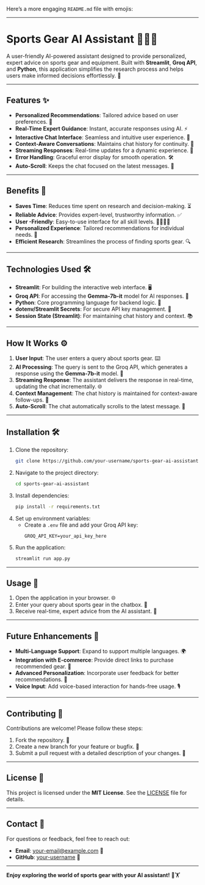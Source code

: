 Here’s a more engaging `README.md` file with emojis:

---

# **Sports Gear AI Assistant** 🏋️‍♂️🤖

A user-friendly AI-powered assistant designed to provide personalized, expert advice on sports gear and equipment. Built with **Streamlit**, **Groq API**, and **Python**, this application simplifies the research process and helps users make informed decisions effortlessly. 🚀

---

## **Features** ✨

- **Personalized Recommendations**: Tailored advice based on user preferences. 🎯  
- **Real-Time Expert Guidance**: Instant, accurate responses using AI. ⚡  
- **Interactive Chat Interface**: Seamless and intuitive user experience. 💬  
- **Context-Aware Conversations**: Maintains chat history for continuity. 🔄  
- **Streaming Responses**: Real-time updates for a dynamic experience. 🌊  
- **Error Handling**: Graceful error display for smooth operation. 🛠️  
- **Auto-Scroll**: Keeps the chat focused on the latest messages. 📜  

---

## **Benefits** 🌟

- **Saves Time**: Reduces time spent on research and decision-making. ⏳  
- **Reliable Advice**: Provides expert-level, trustworthy information. ✅  
- **User  -Friendly**: Easy-to-use interface for all skill levels. 👩‍💻👨‍💻  
- **Personalized Experience**: Tailored recommendations for individual needs. 🎁  
- **Efficient Research**: Streamlines the process of finding sports gear. 🔍  

---

## **Technologies Used** 🛠️

- **Streamlit**: For building the interactive web interface. 🖥️  
- **Groq API**: For accessing the **Gemma-7b-it** model for AI responses. 🤖  
- **Python**: Core programming language for backend logic. 🐍  
- **dotenv/Streamlit Secrets**: For secure API key management. 🔑  
- **Session State (Streamlit)**: For maintaining chat history and context. 📚  

---

## **How It Works** ⚙️

1. **User  Input**: The user enters a query about sports gear. ⌨️  
2. **AI Processing**: The query is sent to the Groq API, which generates a response using the **Gemma-7b-it** model. 🧠  
3. **Streaming Response**: The assistant delivers the response in real-time, updating the chat incrementally. 🌐  
4. **Context Management**: The chat history is maintained for context-aware follow-ups. 🔄  
5. **Auto-Scroll**: The chat automatically scrolls to the latest message. 📜  

---

## **Installation** 🛠️

1. Clone the repository:  
   ```bash
   git clone https://github.com/your-username/sports-gear-ai-assistant.git
   ```
2. Navigate to the project directory:  
   ```bash
   cd sports-gear-ai-assistant
   ```
3. Install dependencies:  
   ```bash
   pip install -r requirements.txt
   ```
4. Set up environment variables:  
   - Create a `.env` file and add your Groq API key:  
     ```env
     GROQ_API_KEY=your_api_key_here
     ```
5. Run the application:  
   ```bash
   streamlit run app.py
   ```

---

## **Usage** 🚀

1. Open the application in your browser. 🌐  
2. Enter your query about sports gear in the chatbox. 💬  
3. Receive real-time, expert advice from the AI assistant. 🤖  

---

## **Future Enhancements** 🔮

- **Multi-Language Support**: Expand to support multiple languages. 🌍  
- **Integration with E-commerce**: Provide direct links to purchase recommended gear. 🛒  
- **Advanced Personalization**: Incorporate user feedback for better recommendations. 🔄  
- **Voice Input**: Add voice-based interaction for hands-free usage. 🎙️  

---

## **Contributing** 🤝

Contributions are welcome! Please follow these steps:  
1. Fork the repository. 🍴  
2. Create a new branch for your feature or bugfix. 🌿  
3. Submit a pull request with a detailed description of your changes. 📝  

---

## **License** 📜

This project is licensed under the **MIT License**. See the [LICENSE](LICENSE) file for details.  

---

## **Contact** 📧

For questions or feedback, feel free to reach out:  
- **Email**: your-email@example.com 📩  
- **GitHub**: [your-username](https://github.com/your-username) 🐙  

---

**Enjoy exploring the world of sports gear with your AI assistant!** 🚀🏋️‍
